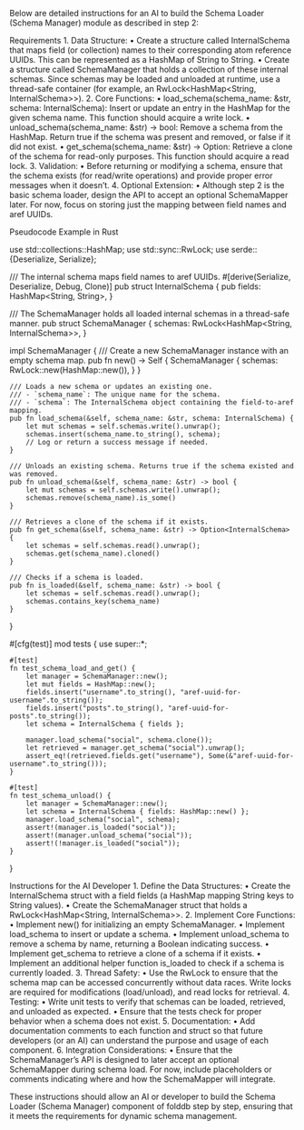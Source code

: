 Below are detailed instructions for an AI to build the Schema Loader (Schema Manager) module as described in step 2:

Requirements
	1.	Data Structure:
	•	Create a structure called InternalSchema that maps field (or collection) names to their corresponding atom reference UUIDs. This can be represented as a HashMap of String to String.
	•	Create a structure called SchemaManager that holds a collection of these internal schemas. Since schemas may be loaded and unloaded at runtime, use a thread-safe container (for example, an RwLock<HashMap<String, InternalSchema>>).
	2.	Core Functions:
	•	load_schema(schema_name: &str, schema: InternalSchema):
Insert or update an entry in the HashMap for the given schema name. This function should acquire a write lock.
	•	unload_schema(schema_name: &str) -> bool:
Remove a schema from the HashMap. Return true if the schema was present and removed, or false if it did not exist.
	•	get_schema(schema_name: &str) -> Option:
Retrieve a clone of the schema for read-only purposes. This function should acquire a read lock.
	3.	Validation:
	•	Before returning or modifying a schema, ensure that the schema exists (for read/write operations) and provide proper error messages when it doesn’t.
	4.	Optional Extension:
	•	Although step 2 is the basic schema loader, design the API to accept an optional SchemaMapper later. For now, focus on storing just the mapping between field names and aref UUIDs.

Pseudocode Example in Rust

use std::collections::HashMap;
use std::sync::RwLock;
use serde::{Deserialize, Serialize};

/// The internal schema maps field names to aref UUIDs.
#[derive(Serialize, Deserialize, Debug, Clone)]
pub struct InternalSchema {
    pub fields: HashMap<String, String>,
}

/// The SchemaManager holds all loaded internal schemas in a thread-safe manner.
pub struct SchemaManager {
    schemas: RwLock<HashMap<String, InternalSchema>>,
}

impl SchemaManager {
    /// Create a new SchemaManager instance with an empty schema map.
    pub fn new() -> Self {
        SchemaManager {
            schemas: RwLock::new(HashMap::new()),
        }
    }

    /// Loads a new schema or updates an existing one.
    /// - `schema_name`: The unique name for the schema.
    /// - `schema`: The InternalSchema object containing the field-to-aref mapping.
    pub fn load_schema(&self, schema_name: &str, schema: InternalSchema) {
        let mut schemas = self.schemas.write().unwrap();
        schemas.insert(schema_name.to_string(), schema);
        // Log or return a success message if needed.
    }

    /// Unloads an existing schema. Returns true if the schema existed and was removed.
    pub fn unload_schema(&self, schema_name: &str) -> bool {
        let mut schemas = self.schemas.write().unwrap();
        schemas.remove(schema_name).is_some()
    }

    /// Retrieves a clone of the schema if it exists.
    pub fn get_schema(&self, schema_name: &str) -> Option<InternalSchema> {
        let schemas = self.schemas.read().unwrap();
        schemas.get(schema_name).cloned()
    }

    /// Checks if a schema is loaded.
    pub fn is_loaded(&self, schema_name: &str) -> bool {
        let schemas = self.schemas.read().unwrap();
        schemas.contains_key(schema_name)
    }
}

#[cfg(test)]
mod tests {
    use super::*;

    #[test]
    fn test_schema_load_and_get() {
        let manager = SchemaManager::new();
        let mut fields = HashMap::new();
        fields.insert("username".to_string(), "aref-uuid-for-username".to_string());
        fields.insert("posts".to_string(), "aref-uuid-for-posts".to_string());
        let schema = InternalSchema { fields };
        
        manager.load_schema("social", schema.clone());
        let retrieved = manager.get_schema("social").unwrap();
        assert_eq!(retrieved.fields.get("username"), Some(&"aref-uuid-for-username".to_string()));
    }

    #[test]
    fn test_schema_unload() {
        let manager = SchemaManager::new();
        let schema = InternalSchema { fields: HashMap::new() };
        manager.load_schema("social", schema);
        assert!(manager.is_loaded("social"));
        assert!(manager.unload_schema("social"));
        assert!(!manager.is_loaded("social"));
    }
}

Instructions for the AI Developer
	1.	Define the Data Structures:
	•	Create the InternalSchema struct with a field fields (a HashMap mapping String keys to String values).
	•	Create the SchemaManager struct that holds a RwLock<HashMap<String, InternalSchema>>.
	2.	Implement Core Functions:
	•	Implement new() for initializing an empty SchemaManager.
	•	Implement load_schema to insert or update a schema.
	•	Implement unload_schema to remove a schema by name, returning a Boolean indicating success.
	•	Implement get_schema to retrieve a clone of a schema if it exists.
	•	Implement an additional helper function is_loaded to check if a schema is currently loaded.
	3.	Thread Safety:
	•	Use the RwLock to ensure that the schema map can be accessed concurrently without data races. Write locks are required for modifications (load/unload), and read locks for retrieval.
	4.	Testing:
	•	Write unit tests to verify that schemas can be loaded, retrieved, and unloaded as expected.
	•	Ensure that the tests check for proper behavior when a schema does not exist.
	5.	Documentation:
	•	Add documentation comments to each function and struct so that future developers (or an AI) can understand the purpose and usage of each component.
	6.	Integration Considerations:
	•	Ensure that the SchemaManager’s API is designed to later accept an optional SchemaMapper during schema load. For now, include placeholders or comments indicating where and how the SchemaMapper will integrate.

These instructions should allow an AI or developer to build the Schema Loader (Schema Manager) component of folddb step by step, ensuring that it meets the requirements for dynamic schema management.
